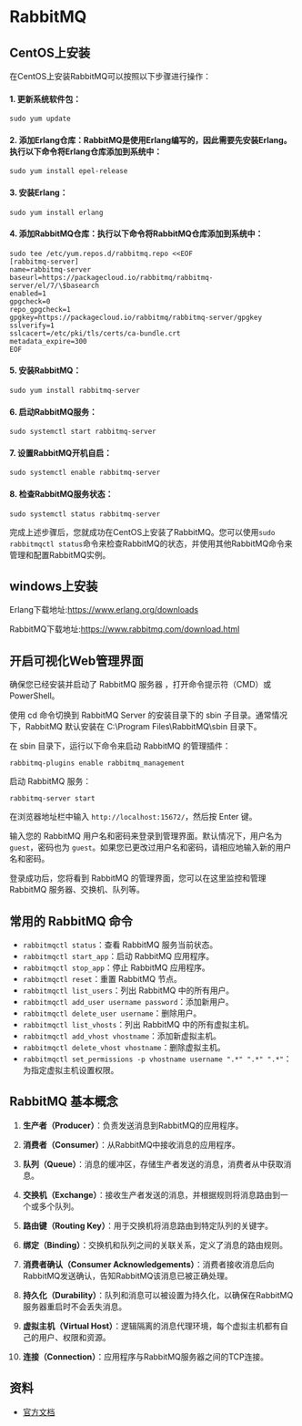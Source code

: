 # RabbitMQ




## CentOS上安装

在CentOS上安装RabbitMQ可以按照以下步骤进行操作：

#### 1. 更新系统软件包：
   ```
   sudo yum update
   ```

#### 2. 添加Erlang仓库：RabbitMQ是使用Erlang编写的，因此需要先安装Erlang。执行以下命令将Erlang仓库添加到系统中：
   ```
   sudo yum install epel-release
   ```

#### 3. 安装Erlang：
   ```
   sudo yum install erlang
   ```

#### 4. 添加RabbitMQ仓库：执行以下命令将RabbitMQ仓库添加到系统中：
   ```
   sudo tee /etc/yum.repos.d/rabbitmq.repo <<EOF
   [rabbitmq-server]
   name=rabbitmq-server
   baseurl=https://packagecloud.io/rabbitmq/rabbitmq-server/el/7/\$basearch
   enabled=1
   gpgcheck=0
   repo_gpgcheck=1
   gpgkey=https://packagecloud.io/rabbitmq/rabbitmq-server/gpgkey
   sslverify=1
   sslcacert=/etc/pki/tls/certs/ca-bundle.crt
   metadata_expire=300
   EOF
   ```

#### 5. 安装RabbitMQ：
   ```
   sudo yum install rabbitmq-server
   ```

#### 6. 启动RabbitMQ服务：
   ```
   sudo systemctl start rabbitmq-server
   ```

#### 7. 设置RabbitMQ开机自启：
   ```
   sudo systemctl enable rabbitmq-server
   ```

#### 8. 检查RabbitMQ服务状态：
   ```
   sudo systemctl status rabbitmq-server
   ```

完成上述步骤后，您就成功在CentOS上安装了RabbitMQ。您可以使用`sudo rabbitmqctl status`命令来检查RabbitMQ的状态，并使用其他RabbitMQ命令来管理和配置RabbitMQ实例。
 

## windows上安装

Erlang下载地址:https://www.erlang.org/downloads

RabbitMQ下载地址:https://www.rabbitmq.com/download.html



## 开启可视化Web管理界面

 确保您已经安装并启动了 RabbitMQ 服务器 ，打开命令提示符（CMD）或 PowerShell。

使用 cd 命令切换到 RabbitMQ Server 的安装目录下的 sbin 子目录。通常情况下，RabbitMQ 默认安装在 C:\Program Files\RabbitMQ\sbin 目录下。

在 sbin 目录下，运行以下命令来启动 RabbitMQ 的管理插件：

```
rabbitmq-plugins enable rabbitmq_management
```

启动 RabbitMQ 服务：
```
rabbitmq-server start
```
在浏览器地址栏中输入 `http://localhost:15672/`，然后按 Enter 键。

 输入您的 RabbitMQ 用户名和密码来登录到管理界面。默认情况下，用户名为 `guest`，密码也为 `guest`。如果您已更改过用户名和密码，请相应地输入新的用户名和密码。

登录成功后，您将看到 RabbitMQ 的管理界面，您可以在这里监控和管理 RabbitMQ 服务器、交换机、队列等。



## 常用的 RabbitMQ 命令

- `rabbitmqctl status`：查看 RabbitMQ 服务当前状态。
- `rabbitmqctl start_app`：启动 RabbitMQ 应用程序。
- `rabbitmqctl stop_app`：停止 RabbitMQ 应用程序。
- `rabbitmqctl reset`：重置 RabbitMQ 节点。
- `rabbitmqctl list_users`：列出 RabbitMQ 中的所有用户。
- `rabbitmqctl add_user username password`：添加新用户。
- `rabbitmqctl delete_user username`：删除用户。
- `rabbitmqctl list_vhosts`：列出 RabbitMQ 中的所有虚拟主机。
- `rabbitmqctl add_vhost vhostname`：添加新虚拟主机。
- `rabbitmqctl delete_vhost vhostname`：删除虚拟主机。
- `rabbitmqctl set_permissions -p vhostname username ".*" ".*" ".*"`：为指定虚拟主机设置权限。


 
 ## RabbitMQ 基本概念 

1. **生产者（Producer）**：负责发送消息到RabbitMQ的应用程序。

2. **消费者（Consumer）**：从RabbitMQ中接收消息的应用程序。

3. **队列（Queue）**：消息的缓冲区，存储生产者发送的消息，消费者从中获取消息。

4. **交换机（Exchange）**：接收生产者发送的消息，并根据规则将消息路由到一个或多个队列。

5. **路由键（Routing Key）**：用于交换机将消息路由到特定队列的关键字。

6. **绑定（Binding）**：交换机和队列之间的关联关系，定义了消息的路由规则。

7. **消费者确认（Consumer Acknowledgements）**：消费者接收消息后向RabbitMQ发送确认，告知RabbitMQ该消息已被正确处理。

8. **持久化（Durability）**：队列和消息可以被设置为持久化，以确保在RabbitMQ服务器重启时不会丢失消息。

9. **虚拟主机（Virtual Host）**：逻辑隔离的消息代理环境，每个虚拟主机都有自己的用户、权限和资源。

10. **连接（Connection）**：应用程序与RabbitMQ服务器之间的TCP连接。 


## 资料

- [官方文档](/articles/rabbitmq)